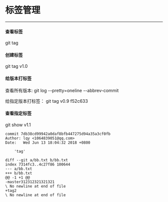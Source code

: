 # 标签管理

<hr/>

#### 查看标签  

git tag

#### 创建标签

git tag v1.0

#### 给版本打标签

查看所有版本: git log --pretty=oneline --abbrev-commit

给指定版本打标签： git tag v0.9 f52c633

#### 查看指定标签

git show v1.1

```
commit 7db38cd99942a0daf8bfb447275d94a35a3cf0fb
Author: lqy <1064839051@qq.com>
Date:   Wed Jun 13 18:04:32 2018 +0800

    'tag'

diff --git a/bb.txt b/bb.txt
index 7314fc3..4c27f86 100644
--- a/bb.txt
+++ b/bb.txt
@@ -1 +1 @@
-master312312321321321
\ No newline at end of file
+tag2
\ No newline at end of file

```